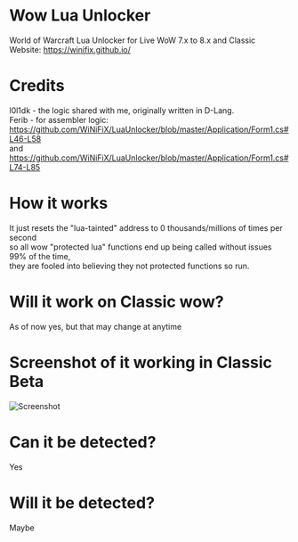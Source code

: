 # Wow Lua Unlocker
World of Warcraft Lua Unlocker for Live WoW 7.x to 8.x and Classic<br>
Website: https://winifix.github.io/<br>

# Credits
l0l1dk - the logic shared with me, originally written in D-Lang.<br>
Ferib - for assembler logic: https://github.com/WiNiFiX/LuaUnlocker/blob/master/Application/Form1.cs#L46-L58<br>
and https://github.com/WiNiFiX/LuaUnlocker/blob/master/Application/Form1.cs#L74-L85<br>

# How it works
It just resets the "lua-tainted" address to 0 thousands/millions of times per second<br>
so all wow "protected lua" functions end up being called without issues 99% of the time,<br>
they are fooled into believing they not protected functions so run.<br>

# Will it work on Classic wow?
As of now yes, but that may change at anytime

# Screenshot of it working in Classic Beta 
![Screenshot](https://i.imgur.com/GiMAzWy.png)

# Can it be detected?
Yes<br>

# Will it be detected?
Maybe<br>
